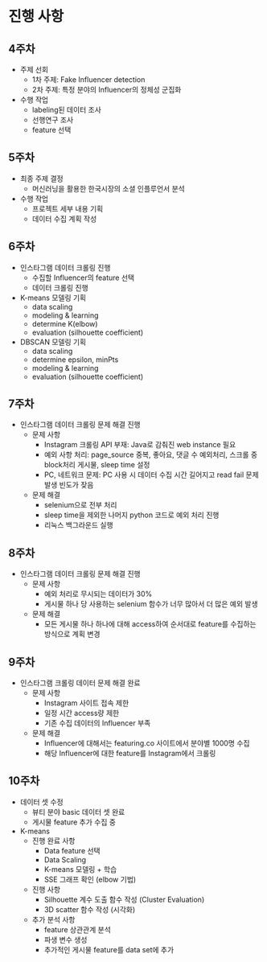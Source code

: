 # 진행 사항

## 4주차
* 주제 선회
  * 1차 주제: Fake Influencer detection  
  * 2차 주제: 특정 분야의 Influencer의 정체성 군집화  
* 수행 작업
  * labeling된 데이터 조사
  * 선행연구 조사
  * feature 선택
## 5주차  
* 최종 주제 결정  
  * 머신러닝을 활용한 한국시장의 소셜 인플루언서 분석
* 수행 작업
  * 프로젝트 세부 내용 기획
  * 데이터 수집 계획 작성
## 6주차
* 인스타그램 데이터 크롤링 진행
  * 수집할 Influencer의 feature 선택
  * 데이터 크롤링 진행
* K-means 모델링 기획
  * data scaling
  * modeling & learning
  * determine K(elbow)
  * evaluation (silhouette coefficient)
* DBSCAN 모델링 기획
  * data scaling
  * determine epsilon, minPts
  * modeling & learning
  * evaluation (silhouette coefficient)
## 7주차
* 인스타그램 데이터 크롤링 문제 해결 진행
  * 문제 사항
    * Instagram 크롤링 API 부재: Java로 감춰진 web instance 필요
    * 예외 사항 처리: page_source 중복, 좋아요, 댓글 수 예외처리, 스크롤 중 block처리 게시물, sleep time 설정
    * PC, 네트워크 문제: PC 사용 시 데이터 수집 시간 길어지고 read fail 문제 발생 빈도가 잦음 
  * 문제 해결
    * selenium으로 전부 처리
    * sleep time을 제외한 나머지 python 코드로 예외 처리 진행
    * 리눅스 백그라운드 실행
    
## 8주차
* 인스타그램 데이터 크롤링 문제 해결 진행
  * 문제 사항
    * 예외 처리로 무시되는 데이터가 30%
    * 게시물 하나 당 사용하는 selenium 함수가 너무 많아서 더 많은 예외 발생
  * 문제 해결
    * 모든 게시물 하나 하나에 대해 access하여 순서대로 feature를 수집하는 방식으로 계획 변경
  
## 9주차
* 인스타그램 크롤링 데이터 문제 해결 완료
  * 문제 사항
    * Instagram 사이트 접속 제한
    * 일정 시간 access량 제한
    * 기존 수집 데이터의 Influencer 부족
  * 문제 해결
    * Influencer에 대해서는 featuring.co 사이트에서 분야별 1000명 수집
    * 해당 Influencer에 대한 feature를 Instagram에서 크롤링
## 10주차
* 데이터 셋 수정
  * 뷰티 분야 basic 데이터 셋 완료
  * 게시물 feature 추가 수집 중
* K-means
  * 진행 완료 사항
    * Data feature 선택
    * Data Scaling
    * K-means 모델링 + 학습
    * SSE 그래프 확인 (elbow 기법)
  * 진행 사항
    * Silhouette 계수 도출 함수 작성 (Cluster Evaluation)
    * 3D scatter 함수 작성 (시각화)
   * 추가 분석 사항
      * feature 상관관계 분석
      * 파생 변수 생성
      * 추가적인 게시물 feature를 data set에 추가
